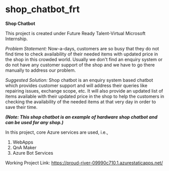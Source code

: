# shop_chatbot_frt

**Shop Chatbot**

This project is created under Future Ready Talent-Virtual Microsoft Internship.


_Problem Statement:_ 
Now-a-days, customers are so busy that they do not find time to check availability of their needed items with updated price in the shop in this crowded world.
Usually we don't find an enquiry system or do not have any customer support of the shop and we have to go there manually to address our problem.


_Suggested Solution:_ 
Shop chatbot is an enquiry system based chatbot which provides customer support and will address their queries like repairing issues, exchange scope, etc. It will also provide an updated list of items available with their updated price in the shop to help the customers in checking the availability of the needed items at that very day in order to save their time. 

***(Note: This shop chatbot is an example of hardware shop chatbot and can be used for any shop.)***



In this project, core Azure services are used, i.e., 
1. WebApps 
2. QnA Maker 
3. Azure Bot Services


Working Project Link: https://proud-river-09990c710.1.azurestaticapps.net/
